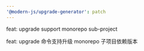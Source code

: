 ```yaml
---
'@modern-js/upgrade-generator': patch
---
```


feat: upgrade support monorepo sub-project

feat: upgrade 命令支持升级 monorepo 子项目依赖版本
